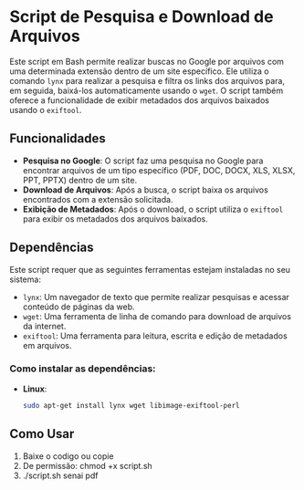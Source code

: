 # Script de Pesquisa e Download de Arquivos

Este script em Bash permite realizar buscas no Google por arquivos com uma determinada extensão dentro de um site específico. Ele utiliza o comando `lynx` para realizar a pesquisa e filtra os links dos arquivos para, em seguida, baixá-los automaticamente usando o `wget`. O script também oferece a funcionalidade de exibir metadados dos arquivos baixados usando o `exiftool`.

## Funcionalidades

- **Pesquisa no Google**: O script faz uma pesquisa no Google para encontrar arquivos de um tipo específico (PDF, DOC, DOCX, XLS, XLSX, PPT, PPTX) dentro de um site.
- **Download de Arquivos**: Após a busca, o script baixa os arquivos encontrados com a extensão solicitada.
- **Exibição de Metadados**: Após o download, o script utiliza o `exiftool` para exibir os metadados dos arquivos baixados.

## Dependências

Este script requer que as seguintes ferramentas estejam instaladas no seu sistema:

- `lynx`: Um navegador de texto que permite realizar pesquisas e acessar conteúdo de páginas da web.
- `wget`: Uma ferramenta de linha de comando para download de arquivos da internet.
- `exiftool`: Uma ferramenta para leitura, escrita e edição de metadados em arquivos.

### Como instalar as dependências:

- **Linux**:
    ```bash
    sudo apt-get install lynx wget libimage-exiftool-perl
    ```

## Como Usar
1. Baixe o codigo ou copie
2. De permissão: chmod +x script.sh
3. ./script.sh senai pdf
